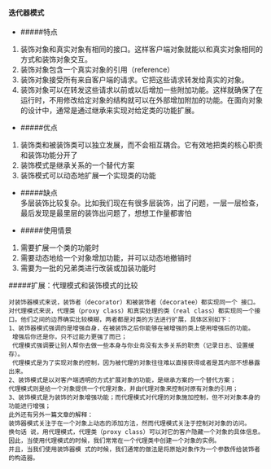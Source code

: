 #### 迭代器模式 
- #####特点
1.  装饰对象和真实对象有相同的接口。这样客户端对象就能以和真实对象相同的方式和装饰对象交互。
2. 装饰对象包含一个真实对象的引用（reference）
3. 装饰对象接受所有来自客户端的请求。它把这些请求转发给真实的对象。
4.  装饰对象可以在转发这些请求以前或以后增加一些附加功能。这样就确保了在运行时，不用修改给定对象的结构就可以在外部增加附加的功能。在面向对象的设计中，通常是通过继承来实现对给定类的功能扩展。

- #####优点  
  
1. 装饰类和被装饰类可以独立发展，而不会相互耦合。它有效地把类的核心职责和装饰功能分开了
2. 装饰模式是继承关系的一个替代方案
3. 装饰模式可以动态地扩展一个实现类的功能
   
- #####缺点  
   多层装饰比较复杂。比如我们现在有很多层装饰，出了问题，一层一层检查，最后发现是最里层的装饰出问题了，想想工作量都害怕
   
- #####使用情景
1. 需要扩展一个类的功能时
2. 需要动态地给一个对象增加功能，并可以动态地撤销时
3. 需要为一批的兄弟类进行改装或加装功能时

 #####扩展：代理模式和装饰模式的比较  

    对装饰器模式来说，装饰者（decorator）和被装饰者（decoratee）都实现同一个 接口。对代理模式来说，代理类（proxy class）和真实处理的类（real class）都实现同一个接口。他们之间的边界确实比较模糊，两者都是对类的方法进行扩展，具体区别如下：
    1、装饰器模式强调的是增强自身，在被装饰之后你能够在被增强的类上使用增强后的功能。
     增强后你还是你，只不过能力更强了而已；
     代理模式强调要让别人帮你去做一些本身与你业务没有太多关系的职责（记录日志、设置缓存）。
     代理模式是为了实现对象的控制，因为被代理的对象往往难以直接获得或者是其内部不想暴露出来。
    2、装饰模式是以对客户端透明的方式扩展对象的功能，是继承方案的一个替代方案；
    代理模式则是给一个对象提供一个代理对象，并由代理对象来控制对原有对象的引用；
    3、装饰模式是为装饰的对象增强功能；而代理模式对代理的对象施加控制，但不对对象本身的功能进行增强；
    此外还有另外一篇文章的解释：
    装饰器模式关注于在一个对象上动态的添加方法，然而代理模式关注于控制对对象的访问。
    换句话 说，用代理模式，代理类（proxy class）可以对它的客户隐藏一个对象的具体信息。
    因此，当使用代理模式的时候，我们常常在一个代理类中创建一个对象的实例。
    并且，当我们使用装饰器模 式的时候，我们通常的做法是将原始对象作为一个参数传给装饰者的构造器。